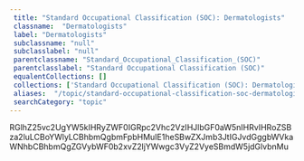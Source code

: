```yaml
--- 
 title: "Standard Occupational Classification (SOC): Dermatologists" 
 classname:  "Dermatologists" 
 label: "Dermatologists" 
 subclassname: "null" 
 subclasslabel: "null" 
 parentclassname: "Standard_Occupational_Classification_(SOC)" 
 parentclasslabel: "Standard Occupational Classification (SOC)" 
 equalentCollections: [] 
 collections: ['Standard Occupational Classification (SOC): Dermatologists']
 aliases:  "/topic/standard-occupational-classification-soc-dermatologists"  
 searchCategory: "topic" 
---
```

RGlhZ25vc2UgYW5kIHRyZWF0IGRpc2Vhc2VzIHJlbGF0aW5nIHRvIHRoZSBza2luLCBoYWlyLCBhbmQgbmFpbHMuIE1heSBwZXJmb3JtIGJvdGggbWVkaWNhbCBhbmQgZGVybWF0b2xvZ2ljYWwgc3VyZ2VyeSBmdW5jdGlvbnMu